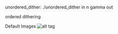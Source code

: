 
unordered_dither:
    ./unordered_dither in n gamma out

ordered dithering

Default Images
![alt tag](https://raw.github.com/brianwu02/ImageProcessing/master/images/empire.png)



